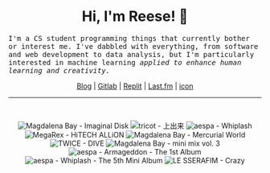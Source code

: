 <h1 align="center">Hi, I'm Reese! 👋</h1>

<p><samp>I'm a CS student programming things that currently bother or interest me. I've dabbled with everything, from software and web development to data analysis, but I'm particularly interested in machine learning <i>applied to enhance human learning and creativity.</i></p></samp>

<p align="center">
 <a href="https://renys.dev">Blog</a> | <a href="https://gitlab.com/renys">Gitlab</a> | <a href="https://replit.com/@renys">Replit</a> | <a href="https://last.fm/user/emperte">Last.fm</a> | <a href="https://picrew.me/en/image_maker/2243240">icon</a>
</p>

<hr class="dotted">
<br>
<!-- lastfm -->
<p align="center"><img src="https://lastfm.freetls.fastly.net/i/u/64s/40e357a8c9962876e806cc5328a383e0.jpg" title="Magdalena Bay - Imaginal Disk"> <img src="https://lastfm.freetls.fastly.net/i/u/64s/dca71d49df68d4ec07740be28afce648.jpg" title="tricot - 上出来"> <img src="https://lastfm.freetls.fastly.net/i/u/64s/3f830e4f681ade7c254b79fec50a2dbe.jpg" title="aespa - Whiplash"> <img src="https://lastfm.freetls.fastly.net/i/u/64s/1bf247973256fe28f067839f0f737172.jpg" title="MegaRex - HiTECH ALLiON"> <img src="https://lastfm.freetls.fastly.net/i/u/64s/c1b18f7dd5f2b262a96288bfa2330ad2.jpg" title="Magdalena Bay - Mercurial World"> <img src="https://lastfm.freetls.fastly.net/i/u/64s/a189d6b2d22569e849425edaae7d39c2.jpg" title="TWICE - DIVE"> <img src="https://lastfm.freetls.fastly.net/i/u/64s/c4407904c1910709ca094a4d18dc2e7b.jpg" title="Magdalena Bay - mini mix vol. 3"> <img src="https://lastfm.freetls.fastly.net/i/u/64s/5aa1b37a2045c14713e3caf681da4c6b.jpg" title="aespa - Armageddon - The 1st Album"> <img src="https://lastfm.freetls.fastly.net/i/u/64s/76a48016ed81d0fa016d0fd5507792b0.jpg" title="aespa - Whiplash - The 5th Mini Album"> <img src="https://lastfm.freetls.fastly.net/i/u/64s/32a51da6fd63d367f90d237a496837f5.jpg" title="LE SSERAFIM - Crazy"> </p>
